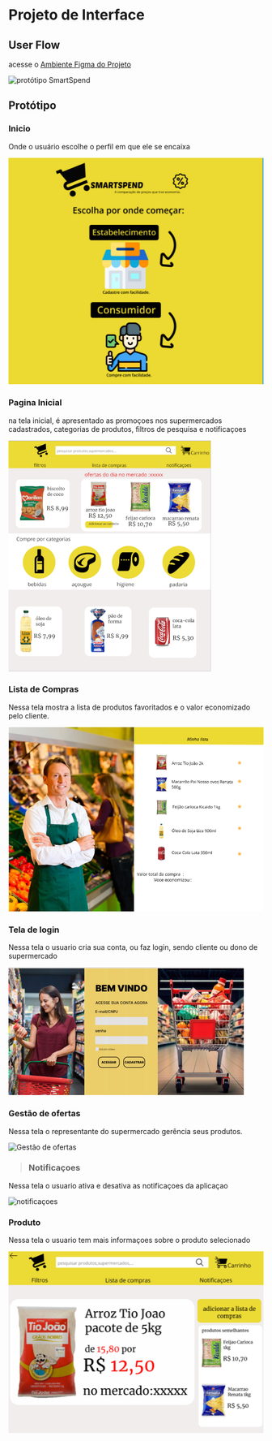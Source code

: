 
# Projeto de Interface

## User Flow

acesse o <a href="https://www.figma.com/file/mMQ6xjD8z8HkEmKKonzp6p/prot%C3%B3tipo-SmartSpend?type=design&mode=design&t=GTBVOqb0ldmRynez-0">Ambiente Figma do Projeto</a>

<img src="img/protótipo SmartSpend (2).jpg" alt="protótipo SmartSpend">


## Protótipo 

### Inicio

<p>Onde o usuário escolhe o perfil em que ele se encaixa<p>

<img src="img/inicio.png" alt="inicio">

### Pagina Inicial

<p>na tela inicial, é apresentado as promoçoes nos supermercados cadastrados, categorias de produtos, filtros de pesquisa e notificaçoes<p>

<img src="img/tela inicial.png" alt="tela inicial">


### Lista de Compras

<p>Nessa tela mostra a lista de produtos favoritados e o valor economizado pelo cliente.<p>

<img src="img/listaDeCompras.png" alt="lista-de-compras">

### Tela de login

<p>Nessa tela o usuario cria sua conta, ou faz login, sendo cliente ou dono de supermercado</p>

<img src="img/Tela Login.png" alt="Tela Login">

### Gestão de ofertas ###

<p>Nessa tela o representante do supermercado gerência seus produtos.<p>
<img src="img/gestão de ofertas (1).jpg" alt="Gestão de ofertas">

>### Notificaçoes

<p>Nessa tela o usuario ativa e desativa as notificaçoes da aplicaçao<p>

<img src="img/notificaçoes.png" alt="notificaçoes">

### Produto

<p>Nessa tela o usuario tem mais informaçoes sobre o produto selecionado<p>

<img src="img/produto.png" alt="produto">


